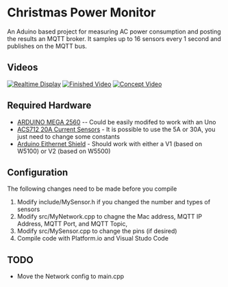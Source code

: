 # Christmas Power Monitor
An Aduino based project for measuring AC power consumption 
and posting the results an MQTT broker. It samples up to 16 sensors every 1 second and publishes on the MQTT bus.

## Videos
[![Realtime Display](https://i.ytimg.com/vi/ksmsWpjH3jE/hqdefault.jpg)](https://www.youtube.com/watch?v=ksmsWpjH3jE)
[![Finished Video](https://i.ytimg.com/vi/kgoQNgluk2M/hqdefault.jpg)](https://www.youtube.com/watch?v=kgoQNgluk2M)
[![Concept Video](https://i.ytimg.com/vi/8WGW7Ky4HIU/hqdefault.jpg)](https://www.youtube.com/watch?v=8WGW7Ky4HIU)

## Required Hardware
* [ARDUINO MEGA 2560](https://store.arduino.cc/usa/mega-2560-r3)  -- Could be easily modifed to work with an Uno
* [ACS712 20A Current Sensors](https://www.amazon.com/gp/product/B079P7HLYK) - It is possible to use the 5A or 30A, you just need to change some constants
* [Arduino Eithernet Shield](https://store.arduino.cc/usa/arduino-ethernet-shield-2) - Should work with either a V1 (based on W5100) or V2 (based on W5500)

## Configuration 
The following changes need to be made before you compile
1. Modify include/MySensor.h if you changed the number and types of sensors 
1. Modify src/MyNetwork.cpp to chagne the Mac address, MQTT IP Address, MQTT Port, and MQTT Topic, 
1. Modify src/MySensor.cpp to change the pins (if desired) 
1. Compile code with Platform.io and Visual Studo Code

## TODO
* Move the Network config to main.cpp
